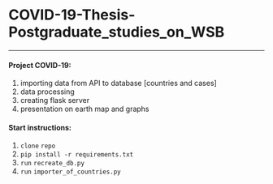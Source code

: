 # COVID-19-Thesis-Postgraduate_studies_on_WSB

------------------------------------

#### Project COVID-19:

1. importing data from API to database [countries and cases]
2. data processing
3. creating flask server
4. presentation on earth map and graphs

#### Start instructions:

1. `clone` `repo`
2. `pip install -r requirements.txt`
4. `run` `recreate_db.py`
5. `run` `importer_of_countries.py`

